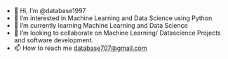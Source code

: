 - 👋 Hi, I’m @database1997
- 👀 I’m interested in Machine Learning and Data Science using Python
- 🌱 I’m currently learning Machine Learning and Data Science
- 💞️ I’m looking to collaborate on Machine Learning/ Datascience Projects and software development.
- 📫 How to reach me database707@gmail.com

<!---
database1997/database1997 is a ✨ special ✨ repository because its `README.md` (this file) appears on your GitHub profile.
You can click the Preview link to take a look at your changes.
--->
